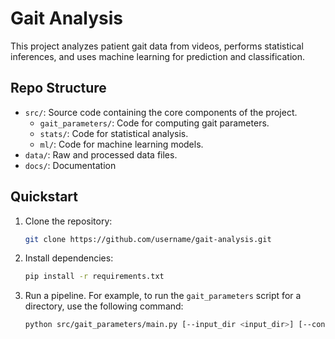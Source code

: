 # Gait Analysis

This project analyzes patient gait data from videos, performs statistical inferences, and uses machine learning for prediction and classification.

## Repo Structure
- `src/`: Source code containing the core components of the project.
  - `gait_parameters/`: Code for computing gait parameters.
  - `stats/`: Code for statistical analysis.
  - `ml/`: Code for machine learning models.
- `data/`: Raw and processed data files.
- `docs/`: Documentation

## Quickstart
1. Clone the repository:
   ```bash
   git clone https://github.com/username/gait-analysis.git

2. Install dependencies:
    ```bash
    pip install -r requirements.txt

3. Run a pipeline.
     For example, to run the `gait_parameters` script for a directory, use the following command:
    <!-- Add arguments to command  -->
    ```bash
    python src/gait_parameters/main.py [--input_dir <input_dir>] [--config <config>] [--output_dir <output_dir>]